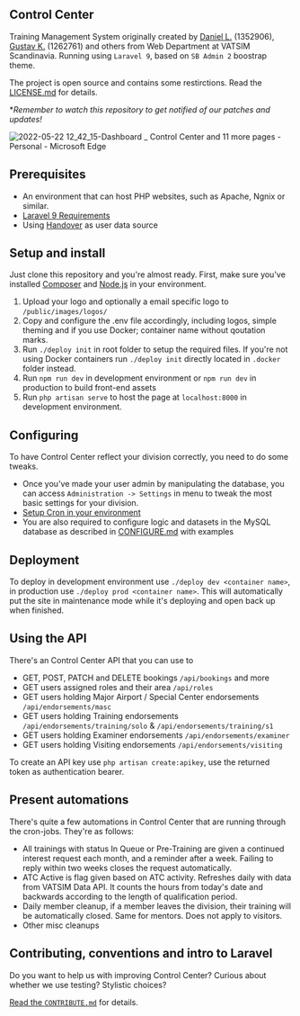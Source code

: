 ## Control Center
Training Management System originally created by [Daniel L.](https://github.com/blt950) (1352906), [Gustav K.](https://github.com/gustavkauman) (1262761) and others from Web Department at VATSIM Scandinavia. Running using `Laravel 9`, based on `SB Admin 2` boostrap theme.

The project is open source and contains some restirctions. Read the [LICENSE.md](LICENSE.md) for details.

**Remember to watch this repository to get notified of our patches and updates!*

![2022-05-22 12_42_15-Dashboard _ Control Center and 11 more pages - Personal - Microsoft​ Edge](https://user-images.githubusercontent.com/2505044/169692486-50ca8cb6-54a4-41a7-a18d-13a329234d30.png)


## Prerequisites
- An environment that can host PHP websites, such as Apache, Ngnix or similar.
- [Laravel 9 Requirements](https://laravel.com/docs/9.x/deployment#server-requirements)
- Using [Handover](https://github.com/Vatsim-Scandinavia/handover) as user data source

## Setup and install
Just clone this repository and you're almost ready. First, make sure you've installed [Composer](https://getcomposer.org) and [Node.js](https://nodejs.org/en/) in your environment.

1. Upload your logo and optionally a email specific logo to `/public/images/logos/`
2. Copy and configure the .env file accordingly, including logos, simple theming and if you use Docker; container name without qoutation marks. 
3. Run `./deploy init` in root folder to setup the required files. If you're not using Docker containers run `./deploy init` directly located in `.docker` folder instead.
4. Run `npm run dev` in development environment or `npm run dev` in production to build front-end assets
5. Run `php artisan serve` to host the page at `localhost:8000` in development environment.

## Configuring
To have Control Center reflect your division correctly, you need to do some tweaks.
- Once you've made your user admin by manipulating the database, you can access `Administration -> Settings` in menu to tweak the most basic settings for your division.
- [Setup Cron in your environment](https://laravel.com/docs/9.x/scheduling#running-the-scheduler)
- You are also required to configure logic and datasets in the MySQL database as described in [CONFIGURE.md](CONFIGURE.md) with examples

## Deployment

To deploy in development environment use `./deploy dev <container name>`, in production use `./deploy prod <container name>`. This will automatically put the site in maintenance mode while it's deploying and open back up when finished.

## Using the API
There's an Control Center API that you can use to
- GET, POST, PATCH and DELETE bookings `/api/bookings` and more
- GET users assigned roles and their area `/api/roles`
- GET users holding Major Airport / Special Center endorsements `/api/endorsements/masc`
- GET users holding Training endorsements `/api/endorsements/training/solo` & `/api/endorsements/training/s1`
- GET users holding Examiner endorsements `/api/endorsements/examiner`
- GET users holding Visiting endorsements `/api/endorsements/visiting`

To create an API key use `php artisan create:apikey`, use the returned token as authentication bearer.

## Present automations
There's quite a few automations in Control Center that are running through the cron-jobs. They're as follows:
- All trainings with status In Queue or Pre-Training are given a continued interest request each month, and a reminder after a week. Failing to reply within two weeks closes the request automatically.
- ATC Active is flag given based on ATC activity. Refreshes daily with data from VATSIM Data API. It counts the hours from today's date and backwards according to the length of qualification period.
- Daily member cleanup, if a member leaves the division, their training will be automatically closed. Same for mentors. Does not apply to visitors.
- Other misc cleanups

## Contributing, conventions and intro to Laravel

Do you want to help us with improving Control Center? Curious about whether we use testing? Stylistic choices?

[Read the `CONTRIBUTE.md`](CONTRIBUTE.md) for details.
